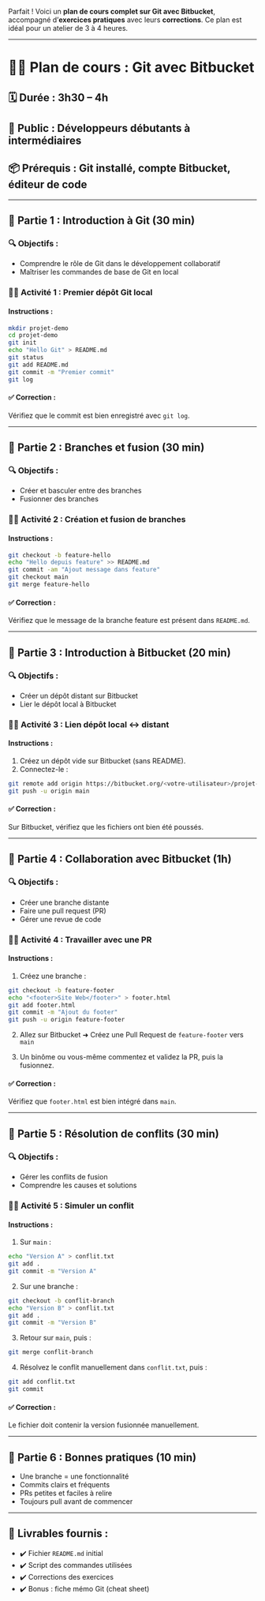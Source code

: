 Parfait ! Voici un **plan de cours complet sur Git avec Bitbucket**, accompagné d’**exercices pratiques** avec leurs **corrections**. Ce plan est idéal pour un atelier de 3 à 4 heures.

---

# 🧑‍🏫 Plan de cours : Git avec Bitbucket

## 🗓️ Durée : 3h30 – 4h

## 👥 Public : Développeurs débutants à intermédiaires

## 📦 Prérequis : Git installé, compte Bitbucket, éditeur de code

---

## 🔹 Partie 1 : Introduction à Git (30 min)

### 🔍 Objectifs :

* Comprendre le rôle de Git dans le développement collaboratif
* Maîtriser les commandes de base de Git en local

### 🧑‍💻 Activité 1 : Premier dépôt Git local

#### **Instructions :**

```bash
mkdir projet-demo
cd projet-demo
git init
echo "Hello Git" > README.md
git status
git add README.md
git commit -m "Premier commit"
git log
```

#### ✅ Correction :

Vérifiez que le commit est bien enregistré avec `git log`.

---

## 🔹 Partie 2 : Branches et fusion (30 min)

### 🔍 Objectifs :

* Créer et basculer entre des branches
* Fusionner des branches

### 🧑‍💻 Activité 2 : Création et fusion de branches

#### **Instructions :**

```bash
git checkout -b feature-hello
echo "Hello depuis feature" >> README.md
git commit -am "Ajout message dans feature"
git checkout main
git merge feature-hello
```

#### ✅ Correction :

Vérifiez que le message de la branche feature est présent dans `README.md`.

---

## 🔹 Partie 3 : Introduction à Bitbucket (20 min)

### 🔍 Objectifs :

* Créer un dépôt distant sur Bitbucket
* Lier le dépôt local à Bitbucket

### 🧑‍💻 Activité 3 : Lien dépôt local ↔ distant

#### **Instructions :**

1. Créez un dépôt vide sur Bitbucket (sans README).
2. Connectez-le :

```bash
git remote add origin https://bitbucket.org/<votre-utilisateur>/projet-demo.git
git push -u origin main
```

#### ✅ Correction :

Sur Bitbucket, vérifiez que les fichiers ont bien été poussés.

---

## 🔹 Partie 4 : Collaboration avec Bitbucket (1h)

### 🔍 Objectifs :

* Créer une branche distante
* Faire une pull request (PR)
* Gérer une revue de code

### 🧑‍💻 Activité 4 : Travailler avec une PR

#### **Instructions :**

1. Créez une branche :

```bash
git checkout -b feature-footer
echo "<footer>Site Web</footer>" > footer.html
git add footer.html
git commit -m "Ajout du footer"
git push -u origin feature-footer
```

2. Allez sur Bitbucket ➜ Créez une Pull Request de `feature-footer` vers `main`

3. Un binôme ou vous-même commentez et validez la PR, puis la fusionnez.

#### ✅ Correction :

Vérifiez que `footer.html` est bien intégré dans `main`.

---

## 🔹 Partie 5 : Résolution de conflits (30 min)

### 🔍 Objectifs :

* Gérer les conflits de fusion
* Comprendre les causes et solutions

### 🧑‍💻 Activité 5 : Simuler un conflit

#### **Instructions :**

1. Sur `main` :

```bash
echo "Version A" > conflit.txt
git add .
git commit -m "Version A"
```

2. Sur une branche :

```bash
git checkout -b conflit-branch
echo "Version B" > conflit.txt
git add .
git commit -m "Version B"
```

3. Retour sur `main`, puis :

```bash
git merge conflit-branch
```

4. Résolvez le conflit manuellement dans `conflit.txt`, puis :

```bash
git add conflit.txt
git commit
```

#### ✅ Correction :

Le fichier doit contenir la version fusionnée manuellement.

---

## 🔹 Partie 6 : Bonnes pratiques (10 min)

* Une branche = une fonctionnalité
* Commits clairs et fréquents
* PRs petites et faciles à relire
* Toujours pull avant de commencer

---

## 📁 Livrables fournis :

* ✔️ Fichier `README.md` initial
* ✔️ Script des commandes utilisées
* ✔️ Corrections des exercices
* ✔️ Bonus : fiche mémo Git (cheat sheet)

